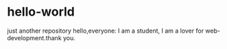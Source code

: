 # hello-world
just another repository
hello,everyone:
I am a student, I am a lover for web-development.thank you.
